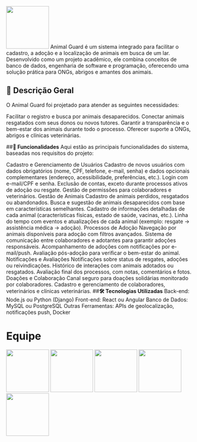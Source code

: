 <img src="https://github.com/marcobgh/AnimalGuard_V2/blob/main/imagens/Logo%20AnimalGuard.png?raw=true" width="115">
Animal Guard é um sistema integrado para facilitar o cadastro, a adoção e a localização de animais em busca de um lar. Desenvolvido como um projeto acadêmico, ele combina conceitos de banco de dados, engenharia de software e programação, oferecendo uma solução prática para ONGs, abrigos e amantes dos animais.

## **📖 Descrição Geral**
O Animal Guard foi projetado para atender as seguintes necessidades:

Facilitar o registro e busca por animais desaparecidos.
Conectar animais resgatados com seus donos ou novos tutores.
Garantir a transparência e o bem-estar dos animais durante todo o processo.
Oferecer suporte a ONGs, abrigos e clínicas veterinárias.

##**🌟 Funcionalidades**
Aqui estão as principais funcionalidades do sistema, baseadas nos requisitos do projeto:

Cadastro e Gerenciamento de Usuários
Cadastro de novos usuários com dados obrigatórios (nome, CPF, telefone, e-mail, senha) e dados opcionais complementares (endereço, acessibilidade, preferências, etc.).
Login com e-mail/CPF e senha.
Exclusão de contas, exceto durante processos ativos de adoção ou resgate.
Gestão de permissões para colaboradores e veterinários.
Gestão de Animais
Cadastro de animais perdidos, resgatados ou abandonados.
Busca e sugestão de animais desaparecidos com base em características semelhantes.
Cadastro de informações detalhadas de cada animal (características físicas, estado de saúde, vacinas, etc.).
Linha do tempo com eventos e atualizações de cada animal (exemplo: resgate → assistência médica → adoção).
Processos de Adoção
Navegação por animais disponíveis para adoção com filtros avançados.
Sistema de comunicação entre colaboradores e adotantes para garantir adoções responsáveis.
Acompanhamento de adoções com notificações por e-mail/push.
Avaliação pós-adoção para verificar o bem-estar do animal.
Notificações e Avaliações
Notificações sobre status de resgates, adoções ou reivindicações.
Histórico de interações com animais adotados ou resgatados.
Avaliação final dos processos, com notas, comentários e fotos.
Doações e Colaboração
Canal seguro para doações solidárias monitorado por colaboradores.
Cadastro e gerenciamento de colaboradores, veterinários e clínicas veterinárias.
##**🛠️ Tecnologias Utilizadas**
Back-end: Node.js ou Python (Django)
Front-end: React ou Angular
Banco de Dados: MySQL ou PostgreSQL
Outras Ferramentas: APIs de geolocalização, notificações push, Docker

# Equipe

[<img src="https://avatars.githubusercontent.com/u/165439921?v=4" width="115">](https://github.com/viniciusscholtze)
[<img src="https://avatars.githubusercontent.com/u/75136675?v=4" width="115">](https://github.com/Chubbaccas)
[<img src="https://avatars.githubusercontent.com/u/115050869?v=4" width="115">](https://github.com/caursnn)
[<img src="https://avatars.githubusercontent.com/u/125486974?v=4" width="115">](https://github.com/mariaglx)
[<img src="https://avatars.githubusercontent.com/u/166075318?v=4" width="115">](https://github.com/jaogz)
